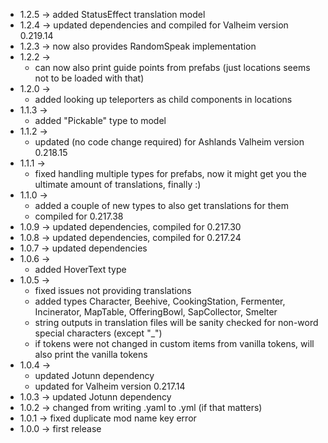 * 1.2.5 -> added StatusEffect translation model
* 1.2.4 -> updated dependencies and compiled for Valheim version 0.219.14 
* 1.2.3 -> now also provides RandomSpeak implementation
* 1.2.2 ->
    * can now also print guide points from prefabs (just locations seems not to be loaded with that)
* 1.2.0 ->
    * added looking up teleporters as child components in locations
* 1.1.3 ->
    * added "Pickable" type to model
* 1.1.2 ->
    * updated (no code change required) for Ashlands Valheim version 0.218.15
* 1.1.1 ->
    * fixed handling multiple types for prefabs, now it might get you the ultimate amount of translations, finally :)
* 1.1.0 ->
    * added a couple of new types to also get translations for them
    * compiled for 0.217.38
* 1.0.9 -> updated dependencies, compiled for 0.217.30
* 1.0.8 -> updated dependencies, compiled for 0.217.24
* 1.0.7 -> updated dependencies
* 1.0.6 ->
    * added HoverText type
* 1.0.5 ->
    * fixed issues not providing translations
    * added types Character, Beehive, CookingStation, Fermenter, Incinerator, MapTable, OfferingBowl, SapCollector,
      Smelter
    * string outputs in translation files will be sanity checked for non-word special characters (except "_")
    * if tokens were not changed in custom items from vanilla tokens, will also print the vanilla tokens
* 1.0.4 ->
    * updated Jotunn dependency
    * updated for Valheim version 0.217.14
* 1.0.3 -> updated Jotunn dependency
* 1.0.2 -> changed from writing .yaml to .yml (if that matters)
* 1.0.1 -> fixed duplicate mod name key error
* 1.0.0 -> first release
